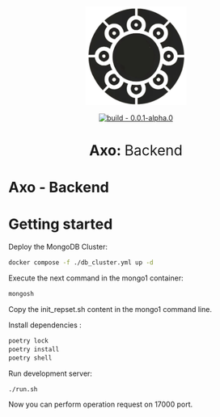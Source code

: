<p align="center">                                                                                                                                
    <img width="200" src="./assets/logo.png" />
</p>
<div align=center>                                                                                                                              
    <a href="https://test.pypi.org/project/mictlanx/"><img src="https://img.shields.io/badge/version-0.0.1--alpha.0-green" alt="build - 0.0.1-alpha.0"></a>                                                                                                                                     
</div>
<div align=center>
<h1>Axo: <span style="font-weight:normal;"> Backend</span></h1>
</div>   

# Axo - Backend

# Getting started

Deploy the MongoDB Cluster:

```bash
docker compose -f ./db_cluster.yml up -d
```

Execute the next command in the mongo1 container: 

```bash
mongosh
```

Copy the init_repset.sh content in the mongo1 command line.

Install dependencies :

```bash
poetry lock 
poetry install
poetry shell
```

Run development server:

```bash
./run.sh
```

Now you can perform operation request on 17000 port.


